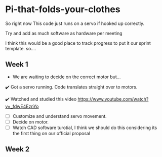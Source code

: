 # Pi-that-folds-your-clothes

So right now This code just runs on a servo if hooked up correctly.

Try and add as much software as hardware per meeting

I think this would be a good place to track progress to put it our sprint template. 
so....

Week 1 
------------
  -  We are waiting to decide on the correct motor but...
  
  ✔️  Got a servo running. Code translates straight over to motors. 
  
  ✔️  Watched and studied this video https://www.youtube.com/watch?v=_fdwE4EznYo
  
  - [ ] Customize and understand servo movement.
  - [ ] Decide on motor.
  - [ ] Watch CAD software turotial, I think we should do this considering its the first thing on our official proposal

Week 2
------------
